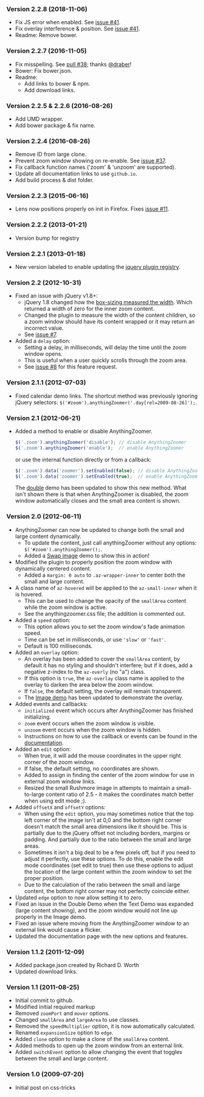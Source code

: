 ### Version 2.2.8 (2018-11-06)

* Fix JS error when enabled. See [issue #41](https://github.com/CSS-Tricks/AnythingZoomer/issues/41).
* Fix overlay interference & position. See [issue #41](https://github.com/CSS-Tricks/AnythingZoomer/issues/41).
* Readme: Remove bower.

### Version 2.2.7 (2016-11-05)

* Fix misspelling. See [pull #38](https://github.com/CSS-Tricks/AnythingZoomer/pull/38); thanks [@draber](https://github.com/draber)!
* Bower: Fix bower.json.
* Readme:
  * Add links to bower & npm.
  * Add download links.

### Version 2.2.5 & 2.2.6 (2016-08-26)

* Add UMD wrapper.
* Add bower package & fix name.

### Version 2.2.4 (2016-08-26)

* Remove ID from large clone.
* Prevent zoom window showing on re-enable. See [issue #37](https://github.com/CSS-Tricks/AnythingZoomer/issues/37).
* Fix callback function names ('zoom' & 'unzoom' are supported).
* Update all documentation links to use `github.io`.
* Add build process & dist folder.

### Version 2.2.3 (2015-06-16)

* Lens now positions properly on init in Firefox. Fixes [issue #11](https://github.com/CSS-Tricks/AnythingZoomer/issues/11).

### Version 2.2.2 (2013-01-21)

* Version bump for registry

### Version 2.2.1 (2013-01-18)
* New version labeled to enable updating the [jquery plugin registry](http://plugins.jquery.com/).

### Version 2.2 (2012-10-31)
* Fixed an issue with jQuery v1.8+:
  * jQuery 1.8 changed how the [box-sizing measured the width](http://blog.jquery.com/2012/08/16/jquery-1-8-box-sizing-width-csswidth-and-outerwidth/). Which returned a width of zero for the inner zoom content.
  * Changed the plugin to measure the width of the content children, so a zoom window should have its content wrapped or it may return an incorrect value.
  * See [issue #7](https://github.com/CSS-Tricks/AnythingZoomer/issues/7).
* Added a `delay` option:
  * Setting a delay, in milliseconds, will delay the time until the zoom window opens.
  * This is useful when a user quickly scrolls through the zoom area.
  * See [issue #8](https://github.com/CSS-Tricks/AnythingZoomer/issues/8) for this feature request.

### Version 2.1.1 (2012-07-03)
* Fixed calendar demo links. The shortcut method was previously ignoring jQuery selectors: `$('#zoom').anythingZoomer('.day[rel=2009-08-26]');`.

### Version 2.1 (2012-06-21)
* Added a method to enable or disable AnythingZoomer.

    ```javascript
    $('.zoom').anythingZoomer('disable'); // disable AnythingZoomer
    $('.zoom').anythingZoomer('enable');  // enable AnythingZoomer
    ```

  or use the internal function directly or from a callback:

    ```javascript
    $('.zoom').data('zoomer').setEnabled(false); // disable AnythingZoomer
    $('.zoom').data('zoomer').setEnabled(true);  // enable AnythingZoomer
    ```

  The [double](https://css-tricks.github.io/AnythingZoomer/double.html) demo has been updated to show this new method. What isn't shown there is that when AnythingZoomer is disabled, the zoom window automatically closes and the small area content is shown.

### Version 2.0 (2012-06-11)
* AnythingZoomer can now be updated to change both the small and large content dynamically.
  * To update the content, just call anythingZoomer without any options: `$('#zoom').anythingZoomer();`.
  * Added a [Swap image](https://css-tricks.github.io/AnythingZoomer/swap.html) demo to show this in action!
* Modified the plugin to properly position the zoom window with dynamically centered content.
  * Added a `margin: 0 auto` to `.az-wrapper-inner` to center both the small and large content.
* A class name of `az-hovered` will be applied to the `az-small-inner` when it is hovered.
  * This can be used to change the opacity of the `smallArea` content while the zoom window is active.
  * See the anythingzoomer.css file; the addition is commented out.
* Added a `speed` option:
  * This option allows you to set the zoom window's fade animation speed.
  * Time can be set in milliseconds, or use `'slow'` or `'fast'`.
  * Default is 100 milliseconds.
* Added an `overlay` option:
  * An overlay has been added to cover the `smallArea` content, by default it has no styling and shouldn't interfere; but if it does, add a negative z-index to the `az-overly` (no "a") class.
  * If this option is `true`, the `az-overlay` class name is applied to the overlay to darken the area below the zoom window.
  * If `false`, the default setting, the overlay will remain transparent.
  * The [Image demo](https://css-tricks.github.io/AnythingZoomer/image.html) has been updated to demonstrate the overlay.
* Added events and callbacks:
  * `initialized` event which occurs after AnythingZoomer has finished initializing.
  * `zoom` event occurs when the zoom window is visible.
  * `unzoom` event occurs when the zoom window is hidden.
  * Instructions on how to use the callback or events can be found in the [documentation](https://css-tricks.github.io/AnythingZoomer/use.html).
* Added an `edit` option:
  * When true, it will add the mouse coordinates in the upper right corner of the zoom window.
  * If false, the default setting, no coordinates are shown.
  * Added to assign in finding the center of the zoom window for use in external zoom window links.
  * Resized the small Rushmore image in attempts to maintain a small-to-large content ratio of 2.5 - it makes the coordinates match better when using edit mode ;).
* Added `offsetX` and `offsetY` options:
  * When using the `edit` option, you may sometimes notice that the top left corner of the image isn't at 0,0 and the bottom right corner doesn't match the small area dimensions like it should be. This is partially due to the jQuery offset not including borders, margins or padding. And partially due to the ratio between the small and large areas.
  * Sometimes it isn't a big deal to be a few pixels off, but if you need to adjust it perfectly, use these options. To do this, enable the edit mode coordinates (set edit to true) then use these options to adjust the location of the large content within the zoom window to set the proper position.
  * Due to the calculation of the ratio between the small and large content, the bottom right corner may not perfectly coincide either.
* Updated `edge` option to now allow setting it to zero.
* Fixed an issue in the Double Demo when the Text Demo was expanded (large content showing), and the zoom window would not line up properly in the Image demo.
* Fixed an issue where moving from the AnythingZoomer window to an external link would cause a flicker.
* Updated the documentation page with the new options and features.

### Version 1.1.2 (2011-12-09)
* Added package.json created by Richard D. Worth
* Updated download links.

### Version 1.1 (2011-08-25)
* Initial commit to github.
* Modified initial required markup
* Removed `zoomPort` and `mover` options.
* Changed `smallArea` and `largeArea` to use classes.
* Removed the `speedMultiplier` option, it is now automatically calculated.
* Renamed `expansionSize` option to `edge`.
* Added `clone` option to make a clone of the `smallArea` content.
* Added methods to open up the zoom window from an external link.
* Added `switchEvent` option to allow changing the event that toggles between the small and large content.

### Version 1.0 (2009-07-20)
* Initial post on css-tricks
